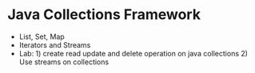 # Java Collections Framework
- List, Set, Map
- Iterators and Streams
- Lab: 1) create read update and delete operation on java collections
       2) Use streams on collections
